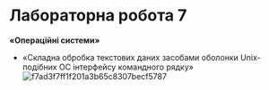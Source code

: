 # Лабораторна робота 7
**«Операційні системи»**
+ «Складна обробка текстових даних засобами оболонки Unix-подібних ОС інтерфейсу командного рядку»
![f7ad3f7ff1f201a3b65c8307becf5787](https://user-images.githubusercontent.com/66260361/166588153-68e04c3b-d030-436c-a667-79de4d30b315.jpg)
